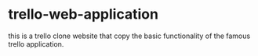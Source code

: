 # trello-web-application
this is a trello clone website that copy the basic functionality of the famous trello application.
